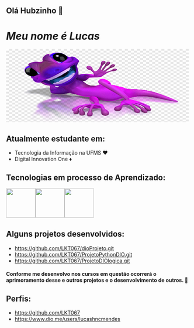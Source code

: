 ## Olá Hubzinho 👋
# ___Meu nome é Lucas___ 
<img src="image.png" width="500" height="200">

## Atualmente estudante em:
- Tecnologia da Informação na UFMS ♥️ 
- Digital Innovation One ♦️

## Tecnologias em processo de Aprendizado:
<img src="https://cdn.jsdelivr.net/gh/devicons/devicon@latest/icons/css3/css3-original.svg" width="80" height="80" /><img src="https://cdn.jsdelivr.net/gh/devicons/devicon@latest/icons/html5/html5-original.svg" width="80" height="80" /><img src="https://cdn.jsdelivr.net/gh/devicons/devicon@latest/icons/python/python-original.svg" width="80" height="80" />

## Alguns projetos desenvolvidos:
- https://github.com/LKT067/dioProjeto.git <br>
- https://github.com/LKT067/ProjetoPythonDIO.git <br>
- https://github.com/LKT067/ProjetoDIOlogica.git <br>
#### Conforme me desenvolvo nos cursos em questão ocorrerá o aprimoramento desse e outros projetos e o desenvolvimento de outros. 💬

## Perfis:
- https://github.com/LKT067
- https://www.dio.me/users/lucashncmendes

